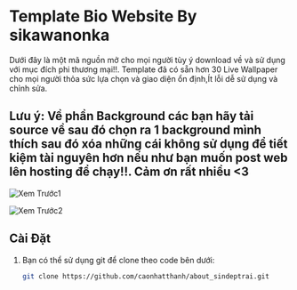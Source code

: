 # Template Bio Website By sikawanonka

Dưới đây là một mã nguồn mở cho mọi người tùy ý download về và sử dụng với mục đích phi thương mại!!.
Template đã có sẵn hơn 30 Live Wallpaper cho mọi người thỏa sức lựa chọn và giao diện ổn định,Ít lỗi dễ sử dụng và chỉnh sửa.

## Lưu ý: Về phần Background các bạn hãy tải source về sau đó chọn ra 1 background mình thích sau đó xóa những cái không sử dụng để tiết kiệm tài nguyên hơn nếu như bạn muốn post web lên hosting để chạy!!. Cảm ơn rất nhiều <3

  

![Xem Trước1](https://i.imgur.com/wmJKbDl.png)

![Xem Trước2](https://i.imgur.com/51A4fyL.png)

## Cài Đặt
1. Bạn có thể sử dụng git để clone theo code bên dưới:
   ```bash
   git clone https://github.com/caonhatthanh/about_sindeptrai.git
